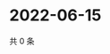 # 2022-06-15

共 0 条

<!-- BEGIN WEIBO -->
<!-- 最后更新时间 Wed Jun 15 2022 05:14:01 GMT+0800 (China Standard Time) -->

<!-- END WEIBO -->

